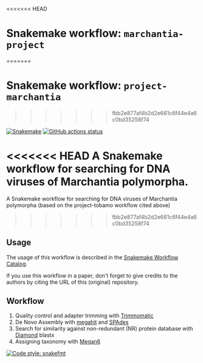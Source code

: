 <<<<<<< HEAD
# Snakemake workflow: `marchantia-project`
=======
# Snakemake workflow: `project-marchantia`
>>>>>>> fbb2e877af4b2d2e661c6f44e4a6c0bd35258f74

[![Snakemake](https://img.shields.io/badge/snakemake-≥6.3.0-brightgreen.svg)](https://snakemake.github.io)
[![GitHub actions status](https://github.com/nezapajek/project-tobamo/workflows/Tests/badge.svg?branch=main)](https://github.com/nezapajek/project-tobamo/actions?query=branch%3Amain+workflow%3ATests)


<<<<<<< HEAD
A Snakemake workflow for searching for DNA viruses of Marchantia polymorpha.
=======
A Snakemake workflow for searching for DNA viruses of Marchantia polymorpha (based on the project-tobamo workflow cited above)
>>>>>>> fbb2e877af4b2d2e661c6f44e4a6c0bd35258f74

## Usage

The usage of this workflow is described in the [Snakemake Workflow Catalog](https://snakemake.github.io/snakemake-workflow-catalog/?usage=nezapajek%2Fproject-tobamo).

If you use this workflow in a paper, don't forget to give credits to the authors by citing the URL of this (original) repository.

## Workflow

1. Quality control and adapter trimming with [Trimmomatic](http://www.usadellab.org/cms/?page=trimmomatic)
2. De Novo Assembly with [megahit](https://www.metagenomics.wiki/tools/assembly/megahit) and [SPAdes](https://cab.spbu.ru/software/spades/)
3. Search for similarity against non-redundant (NR) protein database with [Diamond](https://bio.tools/diamond) blastx
4. Assigning taxonomy with [Megan6](https://www.computomics.com/services/megan6.html)

[![Code style: snakefmt](https://img.shields.io/badge/code%20style-snakefmt-000000.svg)](https://github.com/snakemake/snakefmt)
